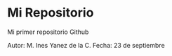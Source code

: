 # Mi Repositorio
Mi primer repositorio Github

Autor: M. Ines Yanez de la C.
Fecha: 23 de septiembre
